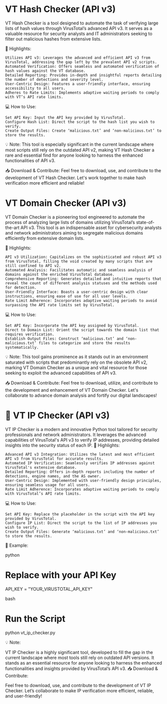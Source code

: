 # VT Hash Checker (API v3)

VT Hash Checker is a tool designed to automate the task of verifying large lists of hash values through VirusTotal’s advanced API v3. It serves as a valuable resource for security analysts and IT administrators seeking to filter out malicious hashes from extensive lists.

🌟 Highlights:

    Utilizes API v3: Leverages the advanced and efficient API v3 from VirusTotal, addressing the gap left by the prevalent API v2 scripts.
    Automated Verification: Offers seamless and automated verification of hash values against the VT database.
    Detailed Reporting: Provides in-depth and insightful reports detailing the number of detections and severity level.
    User-Centric Design: Features a user-friendly interface, ensuring accessibility to all users.
    Adheres to Rate Limits: Implements adaptive waiting periods to comply with VT’s API rate limits.

💻 How to Use:

    Set API Key: Input the API key provided by VirusTotal.
    Configure Hash List: Direct the script to the hash list you wish to verify.
    Create Output Files: Create ‘malicious.txt’ and ‘non-malicious.txt’ to store the results.

💡 Note:
This tool is especially significant in the current landscape where most scripts still rely on the outdated API v2, making VT Hash Checker a rare and essential find for anyone looking to harness the enhanced functionalities of API v3.

📥 Download & Contribute:
Feel free to download, use, and contribute to the development of VT Hash Checker. Let's work together to make hash verification more efficient and reliable!


# VT Domain Checker (API v3)

VT Domain Checker is a pioneering tool engineered to automate the process of analyzing large lists of domains utilizing VirusTotal’s state-of-the-art API v3. This tool is an indispensable asset for cybersecurity analysts and network administrators aiming to segregate malicious domains efficiently from extensive domain lists.

🌟 Highlights:

    API v3 Utilization: Capitalizes on the sophisticated and robust API v3 from VirusTotal, filling the void created by many scripts that are still confined to API v2.
    Automated Analysis: Facilitates automatic and seamless analysis of domains against the enriched VirusTotal database.
    Comprehensive Reporting: Generates detailed and intuitive reports that reveal the count of different analysis statuses and the methods used for detection.
    User-Friendly Interface: Boasts a user-centric design with clear instructions, ensuring ease of use for all user levels.
    Rate Limit Adherence: Incorporates adaptive waiting periods to avoid surpassing the API rate limits set by VirusTotal.

💻 How to Use:

    Set API Key: Incorporate the API key assigned by VirusTotal.
    Direct to Domain List: Orient the script towards the domain list that requires verification.
    Establish Output Files: Construct ‘malicious.txt’ and ‘non-malicious.txt’ files to categorize and store the results systematically.

💡 Note: This tool gains prominence as it stands out in an environment saturated with scripts that predominantly rely on the obsolete API v2, marking VT Domain Checker as a unique and vital resource for those seeking to exploit the advanced capabilities of API v3.

📥 Download & Contribute:
Feel free to download, utilize, and contribute to the development and enhancement of VT Domain Checker. Let's collaborate to advance domain analysis and fortify our digital landscapes!


# 🚀 VT IP Checker (API v3)

VT IP Checker is a modern and innovative Python tool tailored for security professionals and network administrators. It leverages the advanced capabilities of VirusTotal's API v3 to verify IP addresses, providing detailed insights into the security status of each IP.
🌟 Highlights:

    Advanced API v3 Integration: Utilizes the latest and most efficient API v3 from VirusTotal for accurate results.
    Automated IP Verification: Seamlessly verifies IP addresses against VirusTotal's extensive database.
    Detailed Reporting: Offers in-depth reports including the number of detections, engine names, and the AS owner.
    User-Centric Design: Implemented with user-friendly design principles, ensuring seamless usage for all users.
    Rate Limit Adherence: Incorporates adaptive waiting periods to comply with VirusTotal’s API rate limits.

💻 How to Use:

    Set API Key: Replace the placeholder in the script with the API key provided by VirusTotal.
    Configure IP List: Direct the script to the list of IP addresses you wish to verify.
    Create Output Files: Generate ‘malicious.txt’ and ‘non-malicious.txt’ to store the results.

📖 Example:

python

# Replace with your API Key
API_KEY = "YOUR_VIRUSTOTAL_API_KEY"

bash

# Run the Script
python vt_ip_checker.py

💡 Note:

VT IP Checker is a highly significant tool, developed to fill the gap in the current landscape where most tools still rely on outdated API versions. It stands as an essential resource for anyone looking to harness the enhanced functionalities and insights provided by VirusTotal’s API v3.
📥 Download & Contribute:

Feel free to download, use, and contribute to the development of VT IP Checker. Let’s collaborate to make IP verification more efficient, reliable, and user-friendly!
